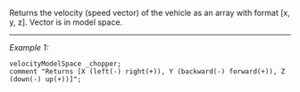 Returns the velocity (speed vector) of the vehicle as an array with format [x, y, z]. Vector is in model space.


---
*Example 1:*
```sqf
velocityModelSpace _chopper;
comment "Returns [X (left(-) right(+)), Y (backward(-) forward(+)), Z (down(-) up(+))]";
```